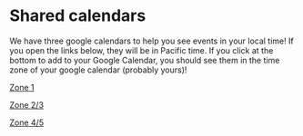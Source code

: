 # Shared calendars

We have three google calendars to help you see events in your local time! If you open the links below, they will be in
Pacific time. If you click at the bottom to add to your Google Calendar, you should see them in the time zone of your google 
calendar (probably yours)!

[Zone 1](https://calendar.google.com/calendar/embed?src=c_20m8o03v9gf56avpkphsd3i9bk%40group.calendar.google.com&ctz=America%2FLos_Angeles)

[Zone 2/3](https://calendar.google.com/calendar/embed?src=c_r387vvjd66sg2o96cracfv5ioc%40group.calendar.google.com&ctz=America%2FLos_Angeles)

[Zone 4/5](https://calendar.google.com/calendar/embed?src=c_ghv53rt8temq4gco5h0anp3ou4%40group.calendar.google.com&ctz=America%2FLos_Angeles)

